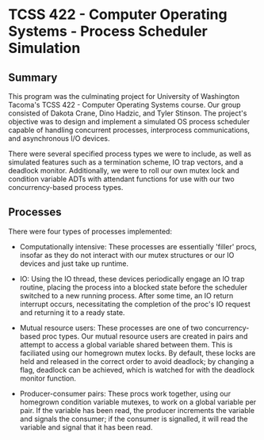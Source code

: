 # TCSS 422 - Computer Operating Systems - Process Scheduler Simulation

## Summary
This program was the culminating project for University of Washington Tacoma's TCSS 422 - Computer Operating Systems course. Our group consisted of Dakota Crane, Dino Hadzic, and Tyler Stinson. The project's objective was to design and implement a simulated OS process scheduler capable of handling concurrent processes, interprocess communications, and asynchronous I/O devices.

There were several specified process types we were to include, as well as simulated features such as a termination scheme, IO trap vectors, and a deadlock monitor. Additionally, we were to roll our own mutex lock and condition variable ADTs with attendant functions for use with our two concurrency-based process types.

## Processes
There were four types of processes implemented:

* Computationally intensive: These processes are essentially 'filler' procs, insofar as they do not interact with our mutex structures or our IO devices and just take up runtime.

* IO: Using the IO thread, these devices periodically engage an IO trap routine, placing the process into a blocked state before the scheduler switched to a new running process. After some time, an IO return interrupt occurs, necessitating the completion of the proc's IO request and returning it to a ready state.

* Mutual resource users: These processes are one of two concurrency-based proc types. Our mutual resource users are created in pairs and attempt to access a global variable shared between them. This is faciliated using our homegrown mutex locks. By default, these locks are held and released in the correct order to avoid deadlock; by changing a flag, deadlock can be achieved, which is watched for with the deadlock monitor function. 

* Producer-consumer pairs: These procs work together, using our homegrown condition variable mutexes, to work on a global variable per pair. If the variable has been read, the producer increments the variable and signals the consumer; if the consumer is signalled, it will read the variable and signal that it has been read. 

